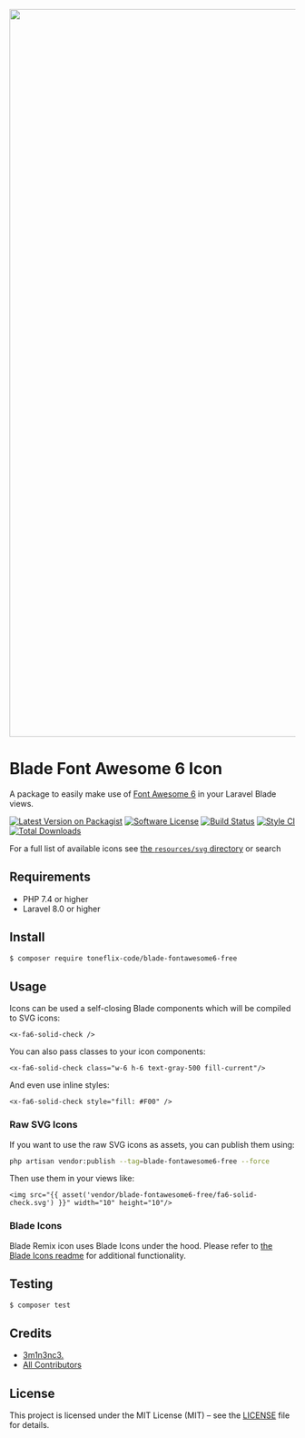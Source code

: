 <p align="center">
    <img src="https://banners.beyondco.de/Blade%20Font%20Awesome%206%20Icon.png?theme=light&packageManager=composer+require&packageName=toneflix-code%2Fblade-fontawesome6-free&pattern=topography&style=style_2&description=A+package+to+easily+make+use+of+Font+Awesome+6+Icons+in+your+Laravel+Blade+views.&md=1&showWatermark=1&fontSize=100px&images=https%3A%2F%2Flaravel.com%2Fimg%2Flogomark.min.svg" width="1280" title="Social Card Blade Font Awesome 6 Icon">
</p>

# Blade Font Awesome 6 Icon

A package to easily make use of [Font Awesome 6](https://fontawesome.com/) in your Laravel Blade views.

[![Latest Version on Packagist][ico-version]][link-packagist]
[![Software License][ico-license]](LICENSE)
[![Build Status][ico-github-actions]][link-github-actions]
[![Style CI][ico-styleci]][link-styleci]
[![Total Downloads][ico-downloads]][link-downloads]

For a full list of available icons see [the `resources/svg` directory](./resources/svg) or search

## Requirements

- PHP 7.4 or higher
- Laravel 8.0 or higher

## Install

```sh
$ composer require toneflix-code/blade-fontawesome6-free
```

## Usage

Icons can be used a self-closing Blade components which will be compiled to SVG icons:
```blade
<x-fa6-solid-check />
```

You can also pass classes to your icon components:
```blade
<x-fa6-solid-check class="w-6 h-6 text-gray-500 fill-current"/>
```

And even use inline styles:
```blade
<x-fa6-solid-check style="fill: #F00" />
```

### Raw SVG Icons

If you want to use the raw SVG icons as assets, you can publish them using:

```bash
php artisan vendor:publish --tag=blade-fontawesome6-free --force
```

Then use them in your views like:

```blade
<img src="{{ asset('vendor/blade-fontawesome6-free/fa6-solid-check.svg') }}" width="10" height="10"/>
```

### Blade Icons

Blade Remix icon uses Blade Icons under the hood. Please refer to [the Blade Icons readme](https://github.com/blade-ui-kit/blade-icons) for additional functionality.

## Testing

```bash
$ composer test
```

## Credits

- [3m1n3nc3.][link-author] 
- [All Contributors][link-contributors]

## License

This project is licensed under the MIT License (MIT) – see the [LICENSE](LICENSE) file for details.

[ico-version]: https://img.shields.io/badge/packagist-v1.00-blue.svg?style=flat-square&logo=packagist
[ico-license]: https://img.shields.io/badge/license-MIT-brightgreen.svg?style=flat-square
[ico-github-actions]: https://img.shields.io/github/workflow/status/toneflix/blade-fontawesome6-free/Tests.svg?style=flat-square
[ico-styleci]: https://styleci.io/repos/442621603/shield
[ico-downloads]: https://img.shields.io/packagist/dt/toneflix-code/blade-fontawesome6-free.svg?style=flat-square

[link-packagist]: https://packagist.org/packages/toneflix-code/blade-fontawesome6-free
[link-github-actions]: https://github.com/toneflix/blade-fontawesome6-free/actions
[link-styleci]: https://styleci.io/repos/442621603
[link-downloads]: https://packagist.org/packages/toneflix-code/blade-fontawesome6-free
[link-author]: https://github.com/3m1n3nc3 
[link-contributors]: ../../contributors

